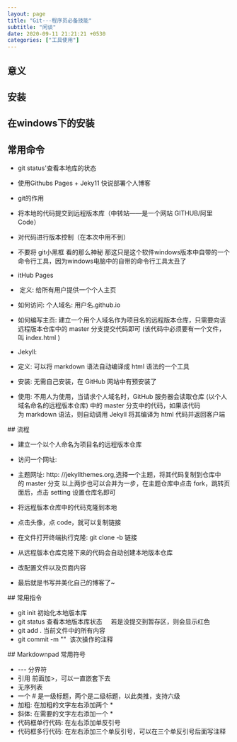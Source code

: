 ```yaml
---
layout: page
title: "Git---程序员必备技能"
subtitle: "闲谈"
date: 2020-09-11 21:21:21 +0530
categories: ["工具使用"]
---
```



## 意义


## 安装


## 在windows下的安装

## 常用命令
-  git status'查看本地库的状态
-  使用Githubs Pages + Jeky11 快说部署个人博客

- git的作用
- 将本地的代码提交到远程版本库（中转站——是一个网站 GITHUB/阿里Code）
- 对代码进行版本控制（在本次中用不到）
- 不要将 git小黑框 看的那么神秘 那这只是这个软件windows版本中自带的一个命令行工具，因为windows电脑中的自带的命令行工具太丑了

- itHub Pages
-  定义: 给所有用户提供一个个人主页
- 如何访问: 个人域名: 用户名.github.io
- 如何编写主页: 建立一个用个人域名作为项目名的远程版本仓库，只需要向该远程版本仓库中的 master 分支提交代码即可 (该代码中必须要有一个文件，叫 index.html ) 

- Jekyll:
- 定义: 可以将 markdown 语法自动编译成 html 语法的一个工具
- 安装: 无需自己安装，在 GitHub 网站中有预安装了
- 使用: 不用人为使用，当请求个人域名时，GitHub 服务器会读取仓库 (以个人域名命名的远程版本仓库) 中的 master 分支中的代码，如果该代码为 markdown 语法，则自动调用 Jekyll 将其编译为 html 代码并返回客户端

## 流程 
- 建立一个以个人命名为项目名的远程版本仓库

- 访问一个网址:
- 主题网址: http: //jekyllthemes.org,选择一个主题，将其代码复制到仓库中的 master 分支
以上两步也可以合并为一步，在主题仓库中点击 fork，跳转页面后，点击 setting 设置仓库名即可

- 将远程版本仓库中的代码克隆到本地
- 点击头像，点 code，就可以复制链接
- 在文件打开终端执行克隆: git clone -b 链接
- 从远程版本仓库克隆下来的代码会自动创建本地版本仓库

- 改配置文件以及页面内容

- 最后就是书写并美化自己的博客了~

## 常用指令 

- git init 初始化本地版本库
- git status 查看本地版本库状态
    若是没提交到暂存区，则会显示红色
- git add . 当前文件中的所有内容
- git commit -m ""  该次操作的注释

## Markdownpad 常用符号 

- --- 分界符
- 引用 前面加>，可以一直嵌套下去
- 无序列表
- 一个 # 是一级标题，两个是二级标题，以此类推，支持六级
- 加粗: 在加粗的文字左右添加两个 *
- 斜体: 在需要的文字左右添加一个 * 
- 代码框单行代码: 在左右添加单反引号
- 代码框多行代码: 在左右添加三个单反引号，可以在三个单反引号后面写注释
   
